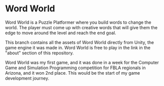 # Word World

Word World is a Puzzle Platformer where you build words to change the world.
The player must come up with creative words that will give them the edge
to move around the level and reach the end goal.

This branch contains all the assets of Word World directly from Unity,
the game engine it was made in. Word World is free to play in the link in the
"about" section of this repository.

Word World was my first game, and it was done in a week for the Computer Game
and Simulation Programming competition for FBLA regionals in Arizona, and it
won 2nd place. This would be the start of my game development journey.
